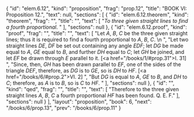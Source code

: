{
  "id": "elem.6.12",
  "kind": "proposition",
  "frag": "prop.12",
  "title": "BOOK VI: Proposition 12.",
  "text": null,
  "sections": [
    {
      "id": "elem.6.12.theorem",
      "kind": "theorem",
      "frag": "",
      "title": "",
      "text": [
        "<var>To three given straight lines to find a fourth proportional</var>. "
      ],
      "sections": null
    },
    {
      "id": "elem.6.12.proof",
      "kind": "proof",
      "frag": "",
      "title": "",
      "text": [
        "Let <var>A</var>, <var>B</var>, <var>C</var> be the three given straight lines; thus it is required to find a fourth proportional to <var>A</var>, <var>B</var>, <var>C</var>. \n      ",
        "Let two straight lines <var>DE</var>, <var>DF</var> be set out containing any angle <var>EDF</var>; let <var>DG</var> be made equal to <var>A</var>, <var>GE</var> equal to <var>B</var>, and further <var>DH</var> equal to <var>C</var>; let <var>GH</var> be joined, and let <var>EF</var> be drawn through <var>E</var> parallel to it. [<a href=\"/books/1/#prop.31\">I. 31</a>] ",
        "Since, then, <var>GH</var> has been drawn parallel to <var>EF</var>, one of the sides of the triangle <var>DEF</var>, therefore, as <var>DG</var> is to <var>GE</var>, so is <var>DH</var> to <var>HF</var>. [<a href=\"/books/6/#prop.2\">VI. 2</a>] ",
        "But <var>DG</var> is equal to <var>A</var>, <var>GE</var> to <var>B</var>, and <var>DH</var> to <var>C</var>; therefore, as <var>A</var> is to <var>B</var>, so is <var>C</var> to <var>HF</var>. "
      ],
      "sections": null
    },
    {
      "id": "",
      "kind": "qed",
      "frag": "",
      "title": "",
      "text": [
        "Therefore to the three given straight lines <var>A</var>, <var>B</var>, <var>C</var> a fourth proportional <var>HF</var> has been found. Q. E. F."
      ],
      "sections": null
    }
  ],
  "layout": "proposition",
  "book": 6,
  "next": "/books/6/prop.13",
  "prev": "/books/6/prop.11"
}
